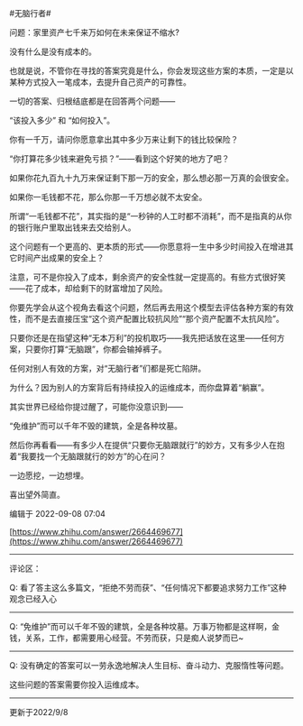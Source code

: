 #无脑行者#

问题：家里资产七千来万如何在未来保证不缩水?

没有什么是没有成本的。

也就是说，不管你在寻找的答案究竟是什么，你会发现这些方案的本质，一定是以某种方式投入一笔成本，去提升自己资产的可靠性。

一切的答案、归根结底都是在回答两个问题——

“该投入多少” 和 “如何投入”。

你有一千万，请问你愿意拿出其中多少万来让剩下的钱比较保险？

“你打算花多少钱来避免亏损？”——看到这个好笑的地方了吧？

如果你花九百九十九万来保证剩下那一万的安全，那么想必那一万真的会很安全。

如果你一毛钱都不花，那么你那一千万想必就不太安全。

所谓“一毛钱都不花”，其实指的是“一秒钟的人工时都不消耗”，而不是指真的从你的银行账户里取出钱来去交给别人。

这个问题有一个更高的、更本质的形式——你愿意将一生中多少时间投入在增进其它时间产出成果的安全上？

注意，可不是你投入了成本，剩余资产的安全性就一定提高的。有些方式很好笑——花了成本，却给剩下的财富增加了风险。

你要先学会从这个视角去看这个问题，然后再去用这个模型去评估各种方案的有效性，而不是去直接压宝“这个资产配置比较抗风险”“那个资产配置不太抗风险”。

只要你还是在指望这种“无本万利”的投机取巧——我先把话放在这里——任何方案，只要你打算“无脑跟”，你都会输掉裤子。

任何对别人有效的方案，对“无脑行者”们都是死亡陷阱。

为什么？因为别人的方案背后有持续投入的运维成本，而你盘算着“躺赢”。

其实世界已经给你提过醒了，可能你没意识到——

“免维护”而可以千年不毁的建筑，全是各种坟墓。

然后你再看看——有多少人在提供“只要你无脑跟就行”的妙方，又有多少人在抱着“我要找一个无脑跟就行的妙方”的心在问？

一边愿挖，一边想埋。

喜出望外简直。

编辑于 2022-09-08 07:04

[https://www.zhihu.com/answer/2664469677](https://www.zhihu.com/answer/2664469677)

---

评论区：

Q: 看了答主这么多篇文，“拒绝不劳而获”、“任何情况下都要追求努力工作”这种观念已经入心

---

Q: “免维护”而可以千年不毁的建筑，全是各种坟墓。万事万物都是这样啊，金钱，关系，工作，都需要用心经营。不劳而获，只是痴人说梦而已~

---

Q: 没有确定的答案可以一劳永逸地解决人生目标、奋斗动力、克服惰性等问题。

这些问题的答案需要你投入运维成本。

---

更新于2022/9/8